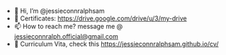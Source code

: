 - 👋 Hi, I’m @jessieconnralphsam
- 👀 Certificates: https://drive.google.com/drive/u/3/my-drive
- 📫 How to reach me? message me @ jessieconnralph.official@gmail.com
- 👤 Curriculum Vita, check this https://jessieconnralphsam.github.io/cv/

